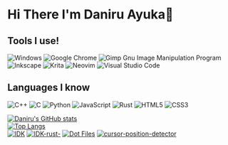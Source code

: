 # Hi There I'm Daniru Ayuka:wave: 

## Tools I use!
![Windows](https://img.shields.io/badge/Windows-0078D6?style=for-the-badge&logo=windows&logoColor=white)
![Google Chrome](https://img.shields.io/badge/Google%20Chrome-4285F4?style=for-the-badge&logo=GoogleChrome&logoColor=white)
![Gimp Gnu Image Manipulation Program](https://img.shields.io/badge/Gimp-657D8B?style=for-the-badge&logo=gimp&logoColor=FFFFFF)
![Inkscape](https://img.shields.io/badge/Inkscape-e0e0e0?style=for-the-badge&logo=inkscape&logoColor=080A13)
![Krita](https://img.shields.io/badge/Krita-203759?style=for-the-badge&logo=krita&logoColor=EEF37B)
![Neovim](https://img.shields.io/badge/NeoVim-%2357A143.svg?&style=for-the-badge&logo=neovim&logoColor=white)
![Visual Studio Code](https://img.shields.io/badge/Visual%20Studio%20Code-0078d7.svg?style=for-the-badge&logo=visual-studio-code&logoColor=white)

## Languages I know
![C++](https://img.shields.io/badge/c++-%2300599C.svg?style=for-the-badge&logo=c%2B%2B&logoColor=white)
![C](https://img.shields.io/badge/c-%2300599C.svg?style=for-the-badge&logo=c&logoColor=white)
![Python](https://img.shields.io/badge/python-3670A0?style=for-the-badge&logo=python&logoColor=ffdd54)
![JavaScript](https://img.shields.io/badge/javascript-%23323330.svg?style=for-the-badge&logo=javascript&logoColor=%23F7DF1E)
![Rust](https://img.shields.io/badge/rust-%23000000.svg?style=for-the-badge&logo=rust&logoColor=white)
![HTML5](https://img.shields.io/badge/html5-%23E34F26.svg?style=for-the-badge&logo=html5&logoColor=white)
![CSS3](https://img.shields.io/badge/css3-%231572B6.svg?style=for-the-badge&logo=css3&logoColor=white)



[![Daniru's GitHub stats](https://github-readme-stats.vercel.app/api?username=Daniru2007&show_icons=true&theme=dracula)](https://github.com/anuraghazra/github-readme-stats)
</br>
[![Top Langs](https://github-readme-stats.vercel.app/api/top-langs/?username=Daniru2007&theme=dracula&langs_count=10&layout=compact)](https://github.com/anuraghazra/github-readme-stats)
</br>
[![IDK](https://github-readme-stats.vercel.app/api/pin/?username=Daniru2007&repo=idk&theme=dracula)](https://github.com/anuraghazra/github-readme-stats)
[![IDK-rust-](https://github-readme-stats.vercel.app/api/pin/?username=Daniru2007&repo=IDK-rust-&theme=dracula)](https://github.com/anuraghazra/github-readme-stats)
[![Dot Files](https://github-readme-stats.vercel.app/api/pin/?username=Daniru2007&repo=DotFiles&theme=dracula)](https://github.com/anuraghazra/github-readme-stats)
[![cursor-position-detector](https://github-readme-stats.vercel.app/api/pin/?username=Daniru2007&repo=cursor-position-detector&theme=dracula)](https://github.com/anuraghazra/github-readme-stats)
